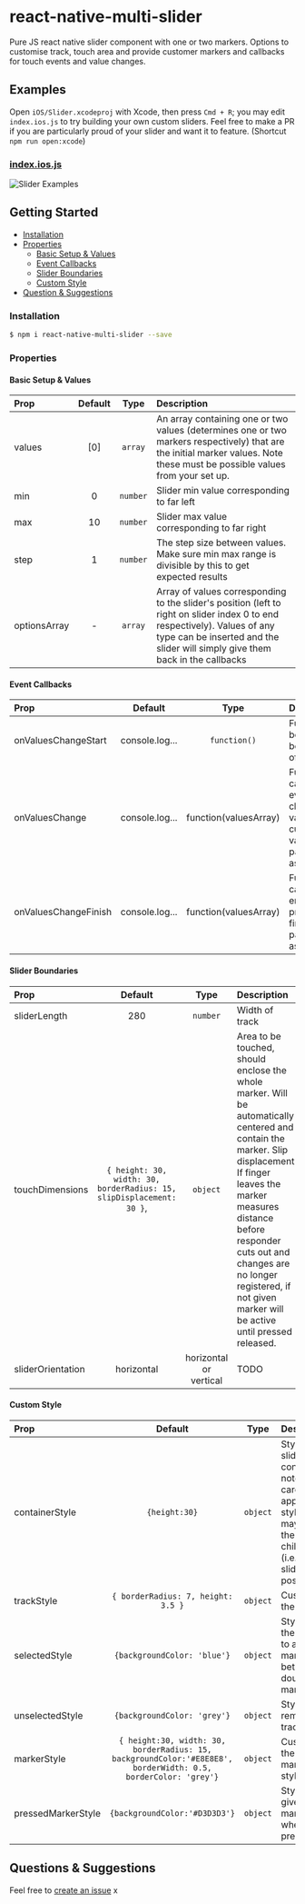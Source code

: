# react-native-multi-slider

Pure JS react native slider component with one or two markers.
Options to customise track, touch area and provide customer markers and callbacks for touch events and value changes.


## Examples

 Open `iOS/Slider.xcodeproj` with Xcode, then press `Cmd + R`; you may edit `index.ios.js` to try building your own custom sliders. Feel free to make a PR if you are particularly proud of your slider and want it to feature. (Shortcut `npm run open:xcode`)

### [index.ios.js](https://github.com/JackDanielsAndCode/react-native-swiper/blob/master/index.ios.js)

![Slider Examples](https://github.com/JackDanielsAndCode/react-native-swiper/blob/master/examplesInAction.gif)


## Getting Started

- [Installation](#installation)
- [Properties](#properties)
  + [Basic Setup & Values](#basic-setup--values)
  + [Event Callbacks](#event-callbacks)
  + [Slider Boundaries](#slider-boundaries)
  + [Custom Style](#custom-style)
- [Question & Suggestions](#questions--suggestions)


### Installation

```bash
$ npm i react-native-multi-slider --save
```

### Properties

#### Basic Setup & Values

| Prop  | Default  | Type | Description |
| :------------ |:---------------:| :---------------:| :-----|
| values | [0] | `array` | An array containing one or two values (determines one or two markers respectively) that are the initial marker values. Note these must be possible values from your set up.|
| min | 0 | `number` | Slider min value corresponding to far left |
| max | 10 | `number` | Slider max value corresponding to far right |
| step | 1 | `number` | The step size between values. Make sure min max range is divisible by this to get expected results |
| optionsArray | - | `array` | Array of values corresponding to the slider's position  (left to right on slider index 0 to end respectively). Values of any type can be inserted and the slider will simply give them back in the callbacks |

#### Event Callbacks

| Prop  | Default  | Type | Description |
| :------------ |:---------------:| :---------------:| :-----|
| onValuesChangeStart | console.log... | `function()` | Function to be called at beginning of press |
| onValuesChange | console.log... | function(valuesArray) | Function called after every change in value, with current values passed in as an array. |
| onValuesChangeFinish | console.log... |function(valuesArray) | Function called on end of press with final values passed in as an array |

#### Slider Boundaries

| Prop  | Default  | Type | Description |
| :------------ |:---------------:| :---------------:| :-----|
| sliderLength | 280 | `number` | Width of track |
| touchDimensions | `{ height: 30, width: 30, borderRadius: 15, slipDisplacement: 30 }`, | `object` | Area to be touched, should enclose the whole marker. Will be automatically centered and contain the marker. Slip displacement If finger leaves the marker measures distance before responder cuts out and changes are no longer registered, if not given marker will be active until pressed released. |
| sliderOrientation | horizontal | horizontal or vertical | TODO |

#### Custom Style

| Prop  | Default  | Type | Description |
| :------------ |:---------------:| :---------------:| :-----|
| containerStyle | `{height:30}` | `object` | Style of sliders container, note be careful in applying styles that may affect the children's (i.e. the slider's) positioning |
| trackStyle | `{ borderRadius: 7, height: 3.5 }` | `object` | Customise the track |
| selectedStyle | `{backgroundColor: 'blue'}` | `object` | Style for the track up to a single marker or between double markers |
| unselectedStyle | `{backgroundColor: 'grey'}` | `object` | Style for remaining track |
| markerStyle | `{ height:30, width: 30, borderRadius: 15, backgroundColor:'#E8E8E8', borderWidth: 0.5, borderColor: 'grey'}` | `object` | Customise the marker's style |
| pressedMarkerStyle | `{backgroundColor:'#D3D3D3'}` | `object` | Style to be given to marker when pressed |  


## Questions & Suggestions

Feel free to  [create an issue](https://github.com/JackDanielsAndCode/react-native-multi-slider/issues/new) x
